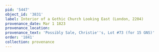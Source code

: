 ```yaml
---
pid: '5447'
object_id: '3831'
label: Interior of a Gothic Church Looking East (London, 2204)
provenance_date: Mar 1 1823
provenance_location:
provenance_text: 'Possibly Sale, Christie''s, Lot #73 (for 15 GNS)'
order: '1841'
collection: provenance
---
```

